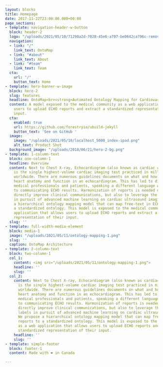 ```yaml
---
layout: blocks
title: Homepage
date: 2017-11-22T23:00:00.000+00:00
page_sections:
- template: navigation-header-w-button
  block: header-2
  logo: "/uploads/2021/05/10/71298a2d-7028-45e6-a707-be0642ca796c-removebg-preview-1.png"
  navigation:
  - link: "/"
    link_text: OntoMap
  - link: "#about"
    link_text: About
  - link: "#team"
    link_text: Team
  cta:
    url: "/"
    button_text: Home
- template: hero-banner-w-image
  block: hero-2
  slug: features
  headline: OntoMap<br><strong>Automated Ontology Mapping for Cardiovascular Ailments</strong>
  content: A model exposed to the medical community as a web application that allows
    users to upload ECHO reports and extract a standardized representation of their
    input.
  cta:
    enabled: true
    url: https://github.com/forestryio/ubuild-jekyll
    button_text: 'See on GitHub '
  image:
    image: "/uploads/2021/05/10/localhost_5000_index-ipad.png"
    alt_text: Product Shot
  background_image: "/uploads/2018/06/21/hero-2-bg.png"
- template: 1-column-text
  block: one-column-1
  headline: Overview
  content: Next to Chest X-ray, Echocardiogram (also known as cardiac ultrasound)
    is the single highest-volume cardiac imaging test practiced in millions of hospitals
    worldwide. There are numerous guidelines documents on what and how to measure
    heart anatomy and function in an echocardiogram. This has led to different hospitals,
    medical professionals and patients, speaking a different language when it comes
    to communicating ECHO results. Harmonization of reports is needed not just to
    directly improve clinical communications, but also to leverage the ontology labels
    in pursuit of advanced machine learning on cardiac ultrasound imaging. We propose
    a hierarchical ontology mapping model that can map free-text in ECHO reports to
    a standardized ontology. This model is exposed to the medical community as a web
    application that allows users to upload ECHO reports and extract a standardized
    representation of their input.
  slug: ''
- template: full-width-media-element
  block: media-1
  image: "/uploads/2021/05/11/ontology-mapping-1.png"
  slug: ''
  caption: OntoMap Architecture
- template: 2-column-text
  block: two-column-1
  col_1:
    content: <img src="/uploads/2021/05/11/ontology-mapping-1.png">
    headline: ''
    slug: ''
  col_2:
    content: Next to Chest X-ray, Echocardiogram (also known as cardiac ultrasound)
      is the single highest-volume cardiac imaging test practiced in millions of hospitals
      worldwide. There are numerous guidelines documents on what and how to measure
      heart anatomy and function in an echocardiogram. This has led to different hospitals,
      medical professionals and patients, speaking a different language when it comes
      to communicating ECHO results. Harmonization of reports is needed not just to
      directly improve clinical communications, but also to leverage the ontology
      labels in pursuit of advanced machine learning on cardiac ultrasound imaging.
      We propose a hierarchical ontology mapping model that can map free-text in ECHO
      reports to a standardized ontology. This model is exposed to the medical community
      as a web application that allows users to upload ECHO reports and extract a
      standardized representation of their input.
    headline: ''
    slug: ''
- template: simple-footer
  block: footer-1
  content: Made with ❤︎ in Canada

---
```

